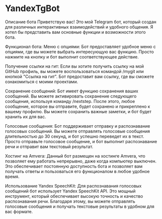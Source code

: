 # YandexTgBot
Описание бота
Приветствую вас! Это мой Telegram бот, который создан для различных интерактивных взаимодействий и удобного общения. Я хотел бы представить вам основные функции и возможности этого бота.

Функционал бота:
Меню с опциями: Бот предоставляет удобное меню с опциями, где вы можете выбрать интересующую вас функцию. Просто нажмите на кнопку и бот выполнит соответствующее действие.

Получение ссылки на гит: Если вы хотите получить ссылку на мой GitHub профиль, вы можете воспользоваться командой /mygit или кнопкой "Ссылка на гит". Бот предоставит вам ссылку, где вы сможете ознакомиться с моими проектами.

Сохранение сообщений: Бот имеет функцию сохранения ваших сообщений. Вы можете активировать сохранение следующего сообщения, используя команду /nextstep. После этого, любое сообщение, которое вы отправите, будет сохранено и прикреплено к вашему профилю. Вы можете сохранить важные заметки, и бот будет хранить их для вас.

Голосовые сообщения: Бот поддерживает отправку и распознавание голосовых сообщений. Вы можете отправлять голосовые сообщения длительностью до 30 секунд, и бот успешно переведет их в текст. Просто отправьте голосовое сообщение, и бот выполнит распознавание речи и отправит вам текстовый результат.

Хостинг на Amvera:
Данный бот размещен на хостинге Amvera, что позволяет ему работать непрерывно, даже когда компьютер выключен. Это обеспечивает постоянную доступность бота и позволяет вам получать ответы и пользоваться его функционалом в любое удобное время.

Использование Yandex SpeechKit:
Для распознавания голосовых сообщений бот использует Yandex SpeechKit API. Это мощный инструмент, который обеспечивает высокую точность и качество распознавания речи. Благодаря этому, вы можете отправлять голосовые сообщения и получать текстовые результаты в удобном для вас формате.
